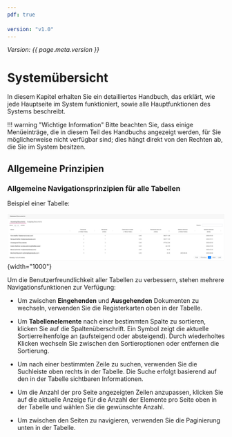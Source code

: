 ```yaml
---
pdf: true

version: "v1.0"
---
```


<span class="version-label">*Version: {{ page.meta.version }}*</span>

# Systemübersicht

In diesem Kapitel erhalten Sie ein detailliertes Handbuch, das
erklärt, wie jede Hauptseite im System funktioniert, sowie alle
Hauptfunktionen des Systems beschreibt.

!!! warning "Wichtige Information"
    Bitte beachten Sie, dass einige Menüeinträge, die in diesem Teil
    des Handbuchs angezeigt werden, für Sie möglicherweise nicht
    verfügbar sind; dies hängt direkt von den Rechten ab, die Sie
    im System besitzen.

## Allgemeine Prinzipien

### Allgemeine Navigationsprinzipien für alle Tabellen

Beispiel einer Tabelle:

![image](../img/Screenshots/Dashboard/Released_documents_table.png){width="1000"}

Um die Benutzerfreundlichkeit aller Tabellen zu verbessern, stehen
mehrere Navigationsfunktionen zur Verfügung:

- Um zwischen **Eingehenden** und **Ausgehenden** Dokumenten zu wechseln,
  verwenden Sie die Registerkarten oben in der Tabelle.

- Um **Tabellenelemente** nach einer bestimmten Spalte zu sortieren,
  klicken Sie auf die Spaltenüberschrift. Ein Symbol zeigt die aktuelle
  Sortierreihenfolge an (aufsteigend oder absteigend). Durch wiederholtes
  Klicken wechseln Sie zwischen den Sortieroptionen oder entfernen die Sortierung.

- Um nach einer bestimmten Zeile zu suchen, verwenden Sie die Suchleiste
  oben rechts in der Tabelle. Die Suche erfolgt basierend auf den in der
  Tabelle sichtbaren Informationen.

- Um die Anzahl der pro Seite angezeigten Zeilen anzupassen, klicken Sie
  auf die aktuelle Anzeige für die Anzahl der Elemente pro Seite oben
  in der Tabelle und wählen Sie die gewünschte Anzahl.

- Um zwischen den Seiten zu navigieren, verwenden Sie die Paginierung
  unten in der Tabelle.
